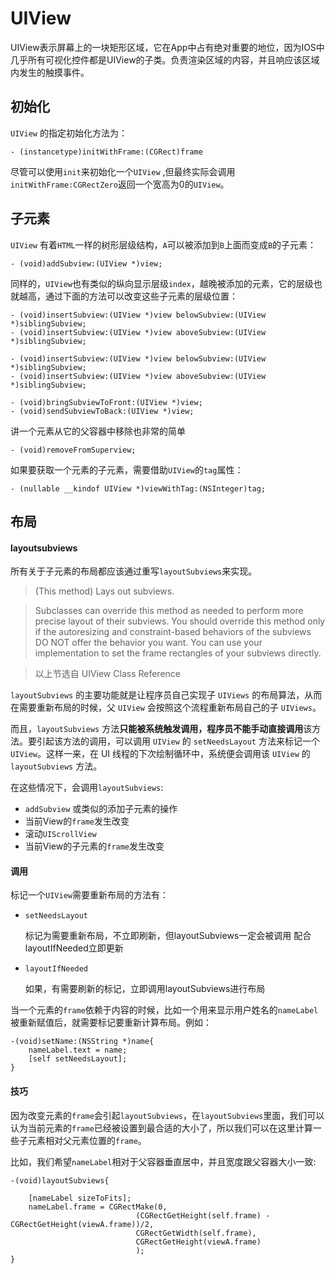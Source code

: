 # UIView

UIView表示屏幕上的一块矩形区域，它在App中占有绝对重要的地位，因为IOS中几乎所有可视化控件都是UIView的子类。负责渲染区域的内容，并且响应该区域内发生的触摸事件。



## 初始化

`UIView` 的指定初始化方法为：

    - (instancetype)initWithFrame:(CGRect)frame

尽管可以使用`init`来初始化一个`UIView` ,但最终实际会调用`initWithFrame:CGRectZero`返回一个宽高为0的`UIView`。

## 子元素

`UIView` 有着`HTML`一样的树形层级结构，`A`可以被添加到`B`上面而变成`B`的子元素：


    - (void)addSubview:(UIView *)view;
    
同样的，`UIView`也有类似的纵向显示层级`index`，越晚被添加的元素，它的层级也就越高，通过下面的方法可以改变这些子元素的层级位置：

    - (void)insertSubview:(UIView *)view belowSubview:(UIView *)siblingSubview;
    - (void)insertSubview:(UIView *)view aboveSubview:(UIView *)siblingSubview;
    
    - (void)insertSubview:(UIView *)view belowSubview:(UIView *)siblingSubview;
    - (void)insertSubview:(UIView *)view aboveSubview:(UIView *)siblingSubview;
    
    - (void)bringSubviewToFront:(UIView *)view;
    - (void)sendSubviewToBack:(UIView *)view;
    
讲一个元素从它的父容器中移除也非常的简单

    - (void)removeFromSuperview;

如果要获取一个元素的子元素，需要借助`UIView`的`tag`属性：

    - (nullable __kindof UIView *)viewWithTag:(NSInteger)tag; 

## 布局


#### layoutsubviews

所有关于子元素的布局都应该通过重写`layoutSubviews`来实现。

> (This method) Lays out subviews.

> Subclasses can override this method as needed to perform more precise layout of their subviews. You should override this method only if the autoresizing and constraint-based behaviors of the subviews DO NOT offer the behavior you want. You can use your implementation to set the frame rectangles of your subviews directly.

> 以上节选自 UIView Class Reference
    
    
`layoutSubviews` 的主要功能就是让程序员自己实现子 `UIViews` 的布局算法，从而在需要重新布局的时候，父 `UIView` 会按照这个流程重新布局自己的子 `UIViews`。

而且，`layoutSubviews` 方法**只能被系统触发调用，程序员不能手动直接调用**该方法。要引起该方法的调用，可以调用 `UIView` 的 `setNeedsLayout` 方法来标记一个 `UIView`。这样一来，在 UI 线程的下次绘制循环中，系统便会调用该 `UIView` 的 `layoutSubviews` 方法。

在这些情况下，会调用`layoutSubviews`:
* `addSubview` 或类似的添加子元素的操作
* 当前View的`frame`发生改变
* 滚动`UIScrollView`
* 当前View的子元素的`frame`发生改变


#### 调用


标记一个`UIView`需要重新布局的方法有：

* `setNeedsLayout`

    标记为需要重新布局，不立即刷新，但layoutSubviews一定会被调用
配合layoutIfNeeded立即更新

* `layoutIfNeeded`

    如果，有需要刷新的标记，立即调用layoutSubviews进行布局

当一个元素的`frame`依赖于内容的时候，比如一个用来显示用户姓名的`nameLabel`被重新赋值后，就需要标记要重新计算布局。例如：

    -(void)setName:(NSString *)name{
        nameLabel.text = name;
        [self setNeedsLayout];
    }

#### 技巧

因为改变元素的`frame`会引起`layoutSubviews`，在`layoutSubviews`里面，我们可以认为当前元素的`frame`已经被设置到最合适的大小了，所以我们可以在这里计算一些子元素相对父元素位置的`frame`。

比如，我们希望`nameLabel`相对于父容器垂直居中，并且宽度跟父容器大小一致:

    -(void)layoutSubviews{
        
        [nameLabel sizeToFits];
        nameLabel.frame = CGRectMake(0,
                                (CGRectGetHeight(self.frame) - CGRectGetHeight(viewA.frame))/2,
                                CGRectGetWidth(self.frame),
                                CGRectGetHeight(viewA.frame)
                                );
    }